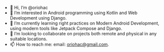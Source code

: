 - 👋 Hi, I’m @oriohac
- 👀 I’m interested in Android programming using Kotlin and Web Development using Django.
- 🌱 I’m currently learning right practices on Modern Android Development, using modern tools like Jetpack Compose and Django.
- 💞️ I’m looking to collaborate on projects both remote and physical in any suitable locations.
- 📫 How to reach me: email: oriohac@gmail.com.

<!---
oriohac/oriohac is a ✨ special ✨ repository because its `README.md` (this file) appears on your GitHub profile.
You can click the Preview link to take a look at your changes.
--->
